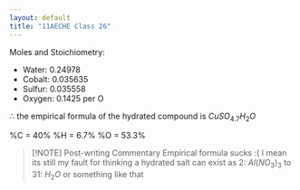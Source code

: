 ```yaml
---
layout: default
title: "11AECHE Class 26"
---
```


Moles and Stoichiometry:
* Water: 0.24978
* Cobalt: 0.035635
* Sulfur: 0.035558
* Oxygen: 0.1425 per O

$\therefore$ the empirical formula of the hydrated compound is $CuSO_4.7H_2O$


%C = 40%
%H = 6.7%
%O = 53.3%

> [!NOTE] Post-writing Commentary
> Empirical formula sucks :( I mean its still my fault for thinking a hydrated salt can exist as 2: $Al(NO_3)_3$ to 31: $H_{2}O$ or something like that

